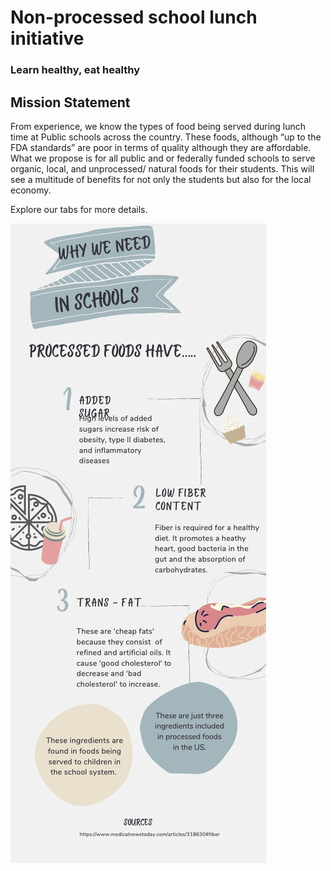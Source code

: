 # Non-processed school lunch initiative
### Learn healthy, eat healthy


## Mission Statement
 From experience, we know the types of food being served during lunch time at Public schools across the country. These foods, although “up to the FDA standards” are poor in terms of quality although they are affordable. What we propose is for all public and or federally funded schools to serve organic, local, and unprocessed/ natural foods for their students. This will see a multitude of benefits for not only the students but also for the local economy. 
 
Explore our tabs for more details.

![infographic.jpg](img/infographic.jpg)